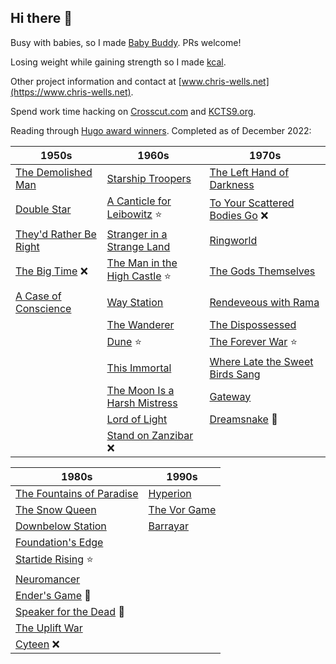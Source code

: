 ## Hi there 👋

Busy with babies, so I made [Baby Buddy](https://github.com/babybuddy/babybuddy). PRs welcome!

Losing weight while gaining strength so I made [kcal](https://github.com/kcal-app/kcal).

Other project information and contact at [www.chris-wells.net](https://www.chris-wells.net).

Spend work time hacking on [Crosscut.com](https://crosscut.com) and [KCTS9.org](https://www.kcts9.org).

Reading through [Hugo award winners](https://en.wikipedia.org/wiki/Hugo_Award_for_Best_Novel). Completed as of December 2022:

| 1950s  | 1960s | 1970s |
| ------------- | ------------- | ------------- |
| [The Demolished Man](https://en.wikipedia.org/wiki/The_Demolished_Man) | [Starship Troopers](https://en.wikipedia.org/wiki/Starship_Troopers) | [The Left Hand of Darkness](https://en.wikipedia.org/wiki/The_Left_Hand_of_Darkness) |
| [Double Star](https://en.wikipedia.org/wiki/Double_Star) | [A Canticle for Leibowitz](https://en.wikipedia.org/wiki/A_Canticle_for_Leibowitz) ⭐ | [To Your Scattered Bodies Go](https://en.wikipedia.org/wiki/To_Your_Scattered_Bodies_Go) ❌ |
| [They'd Rather Be Right](https://en.wikipedia.org/wiki/They%27d_Rather_Be_Right) | [Stranger in a Strange Land](https://en.m.wikipedia.org/wiki/Stranger_in_a_Strange_Land) | [Ringworld](https://en.wikipedia.org/wiki/Ringworld) |
| [The Big Time](https://en.wikipedia.org/wiki/The_Big_Time_(novel)) ❌ | [The Man in the High Castle](https://en.wikipedia.org/wiki/The_Man_in_the_High_Castle) ⭐ | [The Gods Themselves](https://en.wikipedia.org/wiki/The_Gods_Themselves) |
| [A Case of Conscience](https://en.wikipedia.org/wiki/A_Case_of_Conscience) | [Way Station](https://en.wikipedia.org/wiki/Way_Station_(novel)) | [Rendeveous with Rama](https://en.wikipedia.org/wiki/Rendezvous_with_Rama) |
| | [The Wanderer](https://en.wikipedia.org/wiki/The_Wanderer_(Leiber_novel)) | [The Dispossessed](https://en.m.wikipedia.org/wiki/The_Dispossessed) |
| | [Dune](https://en.wikipedia.org/wiki/Dune_(novel)) ⭐ | [The Forever War](https://en.m.wikipedia.org/wiki/The_Forever_War) ⭐ | 
| | [This Immortal](https://en.wikipedia.org/wiki/This_Immortal) | [Where Late the Sweet Birds Sang](https://en.wikipedia.org/wiki/Where_Late_the_Sweet_Birds_Sang) |
| | [The Moon Is a Harsh Mistress](https://en.wikipedia.org/wiki/The_Moon_Is_a_Harsh_Mistress) | [Gateway](https://en.wikipedia.org/wiki/Gateway_(novel)) |
| | [Lord of Light](https://en.wikipedia.org/wiki/Lord_of_Light) | [Dreamsnake](https://en.wikipedia.org/wiki/Dreamsnake) 🌟 |
| | [Stand on Zanzibar](https://en.wikipedia.org/wiki/Stand_on_Zanzibar) ❌ | |

| 1980s | 1990s | 
| ------------- | ------------- |
[The Fountains of Paradise](https://en.wikipedia.org/wiki/The_Fountains_of_Paradise) | [Hyperion](https://en.wikipedia.org/wiki/Hyperion_(Simmons_novel)) |
[The Snow Queen](https://en.wikipedia.org/wiki/The_Snow_Queen_(Vinge_novel)) | [The Vor Game](https://en.wikipedia.org/wiki/The_Vor_Game) |
[Downbelow Station](https://en.wikipedia.org/wiki/Downbelow_Station) | [Barrayar](https://en.wikipedia.org/wiki/Barrayar) |
[Foundation's Edge](https://en.wikipedia.org/wiki/Foundation%27s_Edge) |
[Startide Rising](https://en.wikipedia.org/wiki/Startide_Rising) ⭐ |
[Neuromancer](https://en.wikipedia.org/wiki/Neuromancer) |
[Ender's Game](https://en.wikipedia.org/wiki/Ender%27s_Game) 🌟 |
[Speaker for the Dead](https://en.wikipedia.org/wiki/Speaker_for_the_Dead) 🌟 |
[The Uplift War](https://en.wikipedia.org/wiki/The_Uplift_War) |
[Cyteen](https://en.wikipedia.org/wiki/Cyteen) ❌ |
